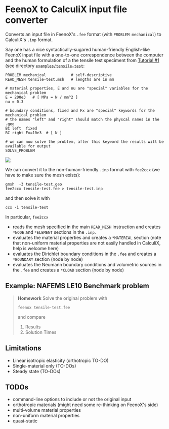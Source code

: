 # FeenoX to CalculiX input file converter

Converts an input file in FeenoX's `.fee` format (with `PROBLEM mechanical`) to CalculiX's `.inp` format.

Say one has a nice syntactically-sugared human-friendly English-like FeenoX input file with a one-to-one correspondence between the computer and the human formulation of a the tensile test speciment from [Tutorial #1](https://www.seamplex.com/feenox/doc/tutorials/110-tensile-test/) (see directory [`examples/tensile-test`](examples/tensile-test):

```fee
PROBLEM mechanical           # self-descriptive
READ_MESH tensile-test.msh   # lengths are in mm

# material properties, E and nu are "special" variables for the mechanical problem
E = 200e3   # [ MPa = N / mm^2 ]
nu = 0.3

# boundary conditions, fixed and Fx are "special" keywords for the mechanical problem
# the names "left" and "right" should match the physcal names in the .geo
BC left  fixed
BC right Fx=10e3  # [ N ]

# we can now solve the problem, after this keyword the results will be available for output
SOLVE_PROBLEM
```

![](gmsh-mesh-surface-only.png)

We can convert it to the non-human-friendly `.inp` format with `fee2ccx` (we have to make sure the mesh exists):

```terminal
gmsh  -3 tensile-test.geo
fee2ccx tensile-test.fee > tensile-test.inp
```

and then solve it with

```
ccx -i tensile-test
```

In particular, `fee2ccx` 

 * reads the mesh specified in the main `READ_MESH` instruction and creates `*NODE` and `*ELEMENT` sections in the `.inp`.
 * evaluates the material properties and creates a `*MATERIAL` section (note that non-uniform material properties are not easily handled in CalculiX, help is welcome here)
 * evaluates the Dirichlet boundary conditions in the `.fee` and creates a `*BOUNDARY` section (node by node)
 * evaluates the Neumann boundary conditions and volumetric sources in the `.fee` and creates a `*CLOAD` section (node by node)


## Example: NAFEMS LE10 Benchmark problem


> **Homework** Solve the original problem with
>
> ```terminal
> feenox tensile-test.fee
> ```
>
> and compare
>
>  1. Results
>  2. Solution Times


## Limitations

 * Linear isotropic elasticity (orthotropic TO-DO)
 * Single-material only (TO-DOs)
 * Steady state (TO-DOs)

## TODOs

 * command-line options to include or not the original input
 * orthotropic materials (might need some re-thinking on FeenoX's side)
 * multi-volume material properties
 * non-uniform material properties
 * quasi-static
